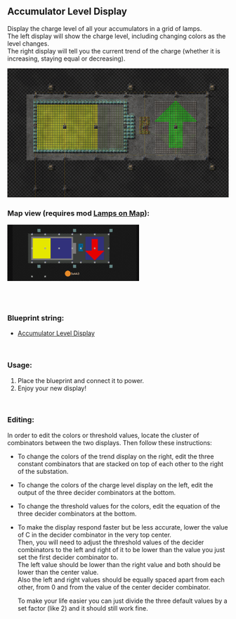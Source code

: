 ## Accumulator Level Display
Display the charge level of all your accumulators in a grid of lamps.  
The left display will show the charge level, including changing colors as the level changes.  
The right display will tell you the current trend of the charge (whether it is increasing, staying equal or decreasing).  
  
<img width="600" src="./example1.png" alt="Accumulator Level Display" />

<br>

### Map view (requires mod [Lamps on Map](https://mods.factorio.com/mod/lampsonmap)):

<img width="300" src="./example2.png" alt="Accumulator Level Display" />

<br><br>

### Blueprint string:
- [Accumulator Level Display](./accumulator_level_display.txt)

<br>

### Usage:

1. Place the blueprint and connect it to power.
2. Enjoy your new display!

<br>

### Editing:
In order to edit the colors or threshold values, locate the cluster of combinators between the two displays. Then follow these instructions:
- To change the colors of the trend display on the right, edit the three constant combinators that are stacked on top of each other to the right of the substation.  
- To change the colors of the charge level display on the left, edit the output of the three decider combinators at the bottom.  
- To change the threshold values for the colors, edit the equation of the three decider combinators at the bottom.
- To make the display respond faster but be less accurate, lower the value of C in the decider combinator in the very top center.  
  Then, you will need to adjust the threshold values of the decider combinators to the left and right of it to be lower than the value you just set the first decider combinator to.  
  The left value should be lower than the right value and both should be lower than the center value.  
  Also the left and right values should be equally spaced apart from each other, from 0 and from the value of the center decider combinator.  
    
  To make your life easier you can just divide the three default values by a set factor (like 2) and it should still work fine.
